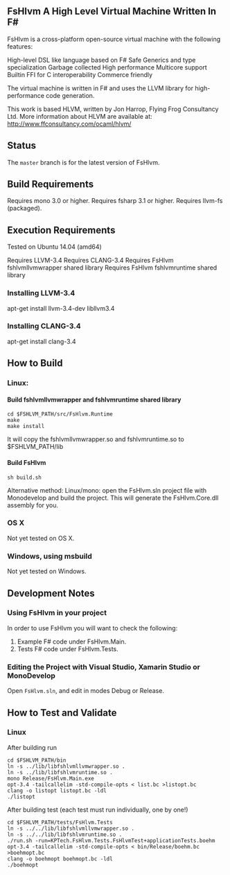## FsHlvm A High Level Virtual Machine Written In F#

FsHlvm is a cross-platform open-source virtual machine with the following features:

High-level DSL like language based on F#
Safe
Generics and type specialization
Garbage collected
High performance
Multicore support
Builtin FFI for C interoperability
Commerce friendly

The virtual machine is written in F# and uses the LLVM library for high-performance
code generation.

This work is based HLVM, written by Jon Harrop, Flying Frog Consultancy Ltd.
More information about HLVM are available at: http://www.ffconsultancy.com/ocaml/hlvm/

## Status

The `master` branch is for the latest version of FsHlvm.

## Build Requirements

Requires mono 3.0 or higher.
Requires fsharp 3.1 or higher.
Requires llvm-fs (packaged).

## Execution Requirements

Tested on Ubuntu 14.04 (amd64)

Requires LLVM-3.4
Requires CLANG-3.4
Requires FsHlvm fshlvmllvmwrapper shared library
Requires FsHlvm fshlvmruntime shared library

### Installing LLVM-3.4

apt-get install llvm-3.4-dev libllvm3.4

### Installing CLANG-3.4

apt-get install clang-3.4

## How to Build

### Linux:

#### Build fshlvmllvmwrapper and fshlvmruntime shared library

```
cd $FSHLVM_PATH/src/FsHlvm.Runtime
make
make install
```

It will copy the fshlvmllvmwrapper.so and fshlvmruntime.so to $FSHLVM_PATH/lib

#### Build FsHlvm

```
sh build.sh
```

Alternative method:
Linux/mono: open the FsHlvm.sln project file with Monodevelop and build the project. This will
generate the FsHlvm.Core.dll assembly for you.

### OS X

Not yet tested on OS X.

### Windows, using msbuild

Not yet tested on Windows.

## Development Notes

### Using FsHlvm in your project

In order to use FsHlvm you will want to check the following:

1. Example F# code under FsHlvm.Main.
2. Tests F# code under FsHlvm.Tests.

### Editing the Project with Visual Studio, Xamarin Studio or MonoDevelop

Open `FsHlvm.sln`, and edit in modes Debug or Release. 

## How to Test and Validate

### Linux 

After building run
```
cd $FSHLVM_PATH/bin
ln -s ../lib/libfshlvmllvmwrapper.so .
ln -s ../lib/libfshlvmruntime.so .
mono Release/FsHlvm.Main.exe
opt-3.4 -tailcallelim -std-compile-opts < list.bc >listopt.bc
clang -o listopt listopt.bc -ldl
./listopt
```

After building test (each test must run individually, one by one!)

```
cd $FSHLVM_PATH/tests/FsHlvm.Tests
ln -s ../../lib/libfshlvmllvmwrapper.so .
ln -s ../../lib/libfshlvmruntime.so .
./run.sh -run=KPTech.FsHlvm.Tests.FsHlvmTest+applicationTests.boehm
opt-3.4 -tailcallelim -std-compile-opts < bin/Release/boehm.bc >boehmopt.bc
clang -o boehmopt boehmopt.bc -ldl
./boehmopt
```
